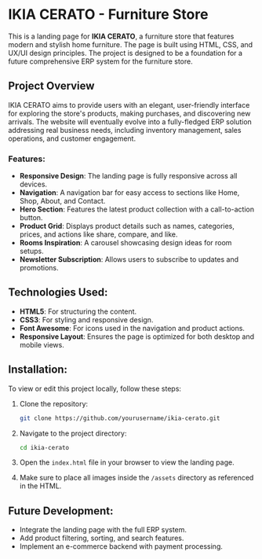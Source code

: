 

# IKIA CERATO - Furniture Store

This is a landing page for **IKIA CERATO**, a furniture store that features modern and stylish home furniture. The page is built using HTML, CSS, and UX/UI design principles. The project is designed to be a foundation for a future comprehensive ERP system for the furniture store.

## Project Overview

IKIA CERATO aims to provide users with an elegant, user-friendly interface for exploring the store's products, making purchases, and discovering new arrivals. The website will eventually evolve into a fully-fledged ERP solution addressing real business needs, including inventory management, sales operations, and customer engagement.

### Features:
- **Responsive Design**: The landing page is fully responsive across all devices.
- **Navigation**: A navigation bar for easy access to sections like Home, Shop, About, and Contact.
- **Hero Section**: Features the latest product collection with a call-to-action button.
- **Product Grid**: Displays product details such as names, categories, prices, and actions like share, compare, and like.
- **Rooms Inspiration**: A carousel showcasing design ideas for room setups.
- **Newsletter Subscription**: Allows users to subscribe to updates and promotions.

## Technologies Used:
- **HTML5**: For structuring the content.
- **CSS3**: For styling and responsive design.
- **Font Awesome**: For icons used in the navigation and product actions.
- **Responsive Layout**: Ensures the page is optimized for both desktop and mobile views.

## Installation:
To view or edit this project locally, follow these steps:

1. Clone the repository:
   ```bash
   git clone https://github.com/yourusername/ikia-cerato.git
   ```

2. Navigate to the project directory:
   ```bash
   cd ikia-cerato
   ```

3. Open the `index.html` file in your browser to view the landing page.

4. Make sure to place all images inside the `/assets` directory as referenced in the HTML.

## Future Development:
- Integrate the landing page with the full ERP system.
- Add product filtering, sorting, and search features.
- Implement an e-commerce backend with payment processing.


